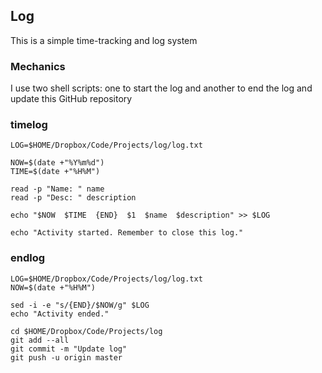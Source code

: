 ## Log
This is a simple time-tracking and log system

### Mechanics
I use two shell scripts: one to start the log and another to end the log and update this GitHub repository

### timelog
```shell
LOG=$HOME/Dropbox/Code/Projects/log/log.txt

NOW=$(date +"%Y%m%d")
TIME=$(date +"%H%M")

read -p "Name: " name
read -p "Desc: " description

echo "$NOW  $TIME  {END}  $1  $name  $description" >> $LOG

echo "Activity started. Remember to close this log."
```

### endlog
```shell
LOG=$HOME/Dropbox/Code/Projects/log/log.txt
NOW=$(date +"%H%M")

sed -i -e "s/{END}/$NOW/g" $LOG
echo "Activity ended."

cd $HOME/Dropbox/Code/Projects/log
git add --all
git commit -m "Update log"
git push -u origin master
```
